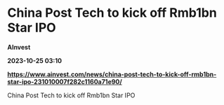 # China Post Tech to kick off Rmb1bn Star IPO
**AInvest**

**2023-10-25 03:10**

**https://www.ainvest.com/news/china-post-tech-to-kick-off-rmb1bn-star-ipo-231010007f282c1160a71e90/**

China Post Tech to kick off Rmb1bn Star IPO